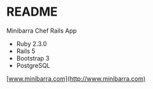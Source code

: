 # README

Minibarra Chef Rails App

- Ruby 2.3.0
- Rails 5 
- Bootstrap 3
- PostgreSQL

[www.minibarra.com](http://www.minibarra.com)